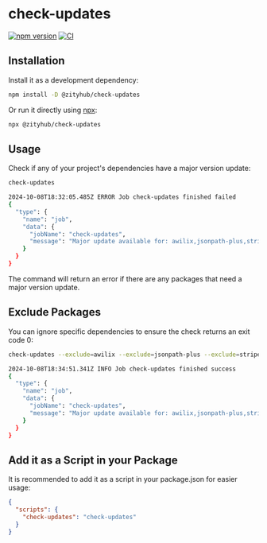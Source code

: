 # check-updates

[![npm version](https://img.shields.io/npm/v/@zityhub/check-updates)](https://www.npmjs.com/package/@zityhub/check-updates)
[![CI](https://github.com/zityhub/check-updates/actions/workflows/ci.yml/badge.svg)](https://github.com/zityhub/check-updates/actions/workflows/ci.yml)

## Installation

Install it as a development dependency:

```sh
npm install -D @zityhub/check-updates
```

Or run it directly using [npx](https://docs.npmjs.com/cli/v7/commands/npx): 

```sh
npx @zityhub/check-updates
```

## Usage

Check if any of your project's dependencies have a major version update:

```sh
check-updates

2024-10-08T18:32:05.485Z ERROR Job check-updates finished failed
{
  "type": {
    "name": "job",
    "data": {
      "jobName": "check-updates",
      "message": "Major update available for: awilix,jsonpath-plus,stripe"
    }
  }
}
```

The command will return an error if there are any packages that need a major version update.

## Exclude Packages

You can ignore specific dependencies to ensure the check returns an exit code 0:

```sh
check-updates --exclude=awilix --exclude=jsonpath-plus --exclude=stripe

2024-10-08T18:34:51.341Z INFO Job check-updates finished success
{
  "type": {
    "name": "job",
    "data": {
      "jobName": "check-updates",
      "message": "Major update available for: awilix,jsonpath-plus,stripe"
    }
  }
}
```

## Add it as a Script in your Package

It is recommended to add it as a script in your package.json for easier usage:

```json
{
  "scripts": {
    "check-updates": "check-updates"
  }
}
```


